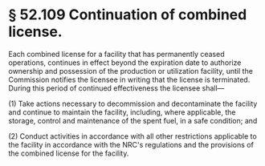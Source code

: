 # § 52.109   Continuation of combined license.

Each combined license for a facility that has permanently ceased operations, continues in effect beyond the expiration date to authorize ownership and possession of the production or utilization facility, until the Commission notifies the licensee in writing that the license is terminated. During this period of continued effectiveness the licensee shall—


(1) Take actions necessary to decommission and decontaminate the facility and continue to maintain the facility, including, where applicable, the storage, control and maintenance of the spent fuel, in a safe condition; and


(2) Conduct activities in accordance with all other restrictions applicable to the facility in accordance with the NRC's regulations and the provisions of the combined license for the facility.





